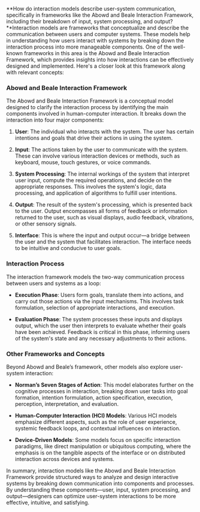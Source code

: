 **How do interaction models describe user-system communication, specifically in frameworks like the Abowd and Beale Interaction Framework, including their breakdown of input, system processing, and output?**Interaction models are frameworks that conceptualize and describe the communication between users and computer systems. These models help in understanding how users interact with systems by breaking down the interaction process into more manageable components. One of the well-known frameworks in this area is the Abowd and Beale Interaction Framework, which provides insights into how interactions can be effectively designed and implemented. Here's a closer look at this framework along with relevant concepts:

### Abowd and Beale Interaction Framework

The Abowd and Beale Interaction Framework is a conceptual model designed to clarify the interaction process by identifying the main components involved in human-computer interaction. It breaks down the interaction into four major components:

1. **User**: The individual who interacts with the system. The user has certain intentions and goals that drive their actions in using the system.

2. **Input**: The actions taken by the user to communicate with the system. These can involve various interaction devices or methods, such as keyboard, mouse, touch gestures, or voice commands.

3. **System Processing**: The internal workings of the system that interpret user input, compute the required operations, and decide on the appropriate responses. This involves the system's logic, data processing, and application of algorithms to fulfill user intentions.

4. **Output**: The result of the system's processing, which is presented back to the user. Output encompasses all forms of feedback or information returned to the user, such as visual displays, audio feedback, vibrations, or other sensory signals.

5. **Interface**: This is where the input and output occur—a bridge between the user and the system that facilitates interaction. The interface needs to be intuitive and conducive to user goals.

### Interaction Process

The interaction framework models the two-way communication process between users and systems as a loop:

- **Execution Phase**: Users form goals, translate them into actions, and carry out those actions via the input mechanisms. This involves task formulation, selection of appropriate interactions, and execution.

- **Evaluation Phase**: The system processes these inputs and displays output, which the user then interprets to evaluate whether their goals have been achieved. Feedback is critical in this phase, informing users of the system's state and any necessary adjustments to their actions.

### Other Frameworks and Concepts

Beyond Abowd and Beale’s framework, other models also explore user-system interaction:

- **Norman’s Seven Stages of Action**: This model elaborates further on the cognitive processes in interaction, breaking down user tasks into goal formation, intention formulation, action specification, execution, perception, interpretation, and evaluation.

- **Human-Computer Interaction (HCI) Models**: Various HCI models emphasize different aspects, such as the role of user experience, systemic feedback loops, and contextual influences on interaction. 

- **Device-Driven Models**: Some models focus on specific interaction paradigms, like direct manipulation or ubiquitous computing, where the emphasis is on the tangible aspects of the interface or on distributed interaction across devices and systems.

In summary, interaction models like the Abowd and Beale Interaction Framework provide structured ways to analyze and design interactive systems by breaking down communication into components and processes. By understanding these components—user, input, system processing, and output—designers can optimize user-system interactions to be more effective, intuitive, and satisfying.